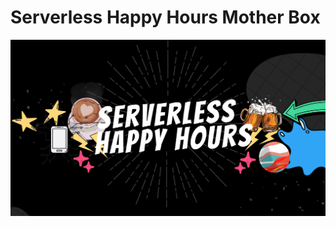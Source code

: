 # Serverless Happy Hours Mother Box


![Serverless HH Banner](https://github.com/serverlesshh/serverless-happy-hours/blob/main/Banner%20SHH.png)

